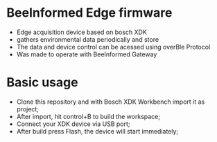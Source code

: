 # BeeInformed Edge firmware
- Edge acquisition device based on bosch XDK
- gathers environmental data periodically and store
- The data and device control can be acessed using overBle Protocol
- Was made to operate with BeeInformed Gateway


# Basic usage
- Clone this repository and with Bosch XDK Workbench import it as project;
- After import, hit control+B to build the workspace;
- Connect your XDK device via USB port;
- After build press Flash, the device will start immediately;


